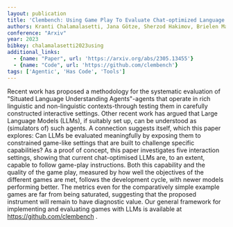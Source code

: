 ```yaml
---
layout: publication
title: 'Clembench: Using Game Play To Evaluate Chat-optimized Language Models As Conversational Agents'
authors: Kranti Chalamalasetti, Jana Götze, Sherzod Hakimov, Brielen Madureira, Philipp Sadler, David Schlangen
conference: "Arxiv"
year: 2023
bibkey: chalamalasetti2023using
additional_links:
  - {name: "Paper", url: 'https://arxiv.org/abs/2305.13455'}
  - {name: "Code", url: 'https://github.com/clembench'}
tags: ['Agentic', 'Has Code', 'Tools']
---
```

Recent work has proposed a methodology for the systematic evaluation of
"Situated Language Understanding Agents"-agents that operate in rich linguistic
and non-linguistic contexts-through testing them in carefully constructed
interactive settings. Other recent work has argued that Large Language Models
(LLMs), if suitably set up, can be understood as (simulators of) such agents. A
connection suggests itself, which this paper explores: Can LLMs be evaluated
meaningfully by exposing them to constrained game-like settings that are built
to challenge specific capabilities? As a proof of concept, this paper
investigates five interaction settings, showing that current chat-optimised
LLMs are, to an extent, capable to follow game-play instructions. Both this
capability and the quality of the game play, measured by how well the
objectives of the different games are met, follows the development cycle, with
newer models performing better. The metrics even for the comparatively simple
example games are far from being saturated, suggesting that the proposed
instrument will remain to have diagnostic value. Our general framework for
implementing and evaluating games with LLMs is available at
https://github.com/clembench .
